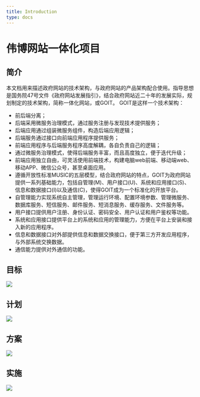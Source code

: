 ```yaml
---
title: Introduction
type: docs
---
```


# 伟博网站一体化项目

## 简介

本文档用来描述政府网站的技术架构，与政府网站的产品架构配合使用。指导思想是国务院47号文件《政府网站发展指引》，结合政府网站近二十年的发展实际，规划制定的技术架构，简称一体化网站，或GOIT。
GOIT是这样一个技术架构：

-   前后端分离；
-   后端采用微服务治理模式，通过服务注册与发现技术提供服务；
-   后端应用通过组装微服务组件，构造后端应用逻辑；
-   后端服务通过接口向前端应用程序提供服务；
-   前端应用程序与后端服务程序高度解耦，各自负责自己的逻辑；
-   通过微服务治理模式，使得后端服务丰富，而且高度独立，便于迭代升级；
-   前端应用独立自由，可灵活使用前端技术，构建电脑web前端、移动端web、移动APP、微信公众号，甚至桌面应用。
-   遵循开放性标准MUSIC的五层模型，结合政府网站的特点，GOIT为政府网站提供一系列基础能力，包括自管理(M)、用户接口(U)、系统和应用接口(S)、信息和数据接口(I)以及通信(C)，使得GOIT成为一个标准化的开放平台。
-   自管理能力实现系统自主管理，管理运行环境、配置环境参数、管理微服务、数据库服务、短信服务、邮件服务、短消息服务、缓存服务、文件服务等。
-   用户接口提供用户注册、身份认证、密码安全、用户认证和用户鉴权等功能。
-   系统和应用接口提供平台上的系统和应用的管理能力，方便在平台上安装和接入新的应用程序。
-   信息和数据接口对外部提供信息和数据交换接口，便于第三方开发应用程序，与外部系统交换数据。
-   通信能力提供对外通信的功能。


## 目标

![](/images/architecture.png)

## 计划

![](/images/architecture2.png)

## 方案

![](/images/architecture3.png)

## 实施

![](/images/architecture4.png)
